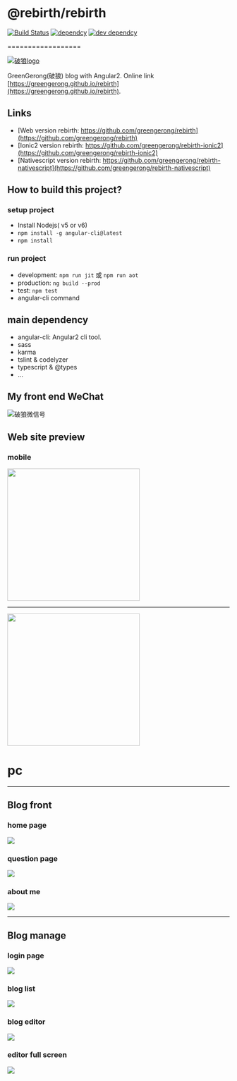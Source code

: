 # @rebirth/rebirth

[![Build Status](https://travis-ci.org/greengerong/rebirth.svg?branch=master)](https://travis-ci.org/greengerong/rebirth)
[![dependcy](https://david-dm.org/greengerong/rebirth.svg)](https://david-dm.org/greengerong/rebirth)
[![dev dependcy](https://david-dm.org/greengerong/rebirth/dev-status.svg)](https://david-dm.org/greengerong/rebirth?type=dev)

==================

[![破狼logo](http://images2015.cnblogs.com/blog/63184/201607/63184-20160730102027700-792274919.png)](http://www.cnblogs.com/whitewolf/)

GreenGerong(破狼) blog with Angular2.  Online link [https://greengerong.github.io/rebirth](https://greengerong.github.io/rebirth).

## Links


* [Web version rebirth: https://github.com/greengerong/rebirth](https://github.com/greengerong/rebirth)
* [Ionic2 version rebirth: https://github.com/greengerong/rebirth-ionic2](https://github.com/greengerong/rebirth-ionic2)
* [Nativescript version rebirth: https://github.com/greengerong/rebirth-nativescript](https://github.com/greengerong/rebirth-nativescript)



## How to build this project?

### setup project

* Install Nodejs( v5 or v6)
* `npm install -g angular-cli@latest`
* `npm install`

### run project

* development: `npm run jit` 或 `npm run aot`
* production: `ng build --prod`
* test: `npm test`
* angular-cli command

## main dependency

* angular-cli: Angular2 cli tool.
* sass
* karma
* tslint & codelyzer
* typescript & @types
* ...

## My front end WeChat

![破狼微信号](https://github.com/greengerong/rebirth/blob/master/src/assets/img/wei-xin-wolf-er-wei-ma.png?raw=true)

## Web site preview

### mobile

<img src="https://cloud.githubusercontent.com/assets/2569893/17268750/bd6fe296-5666-11e6-84e0-c78d9b8c29d2.png"  width="300px" />

<hr/>

<img src="https://cloud.githubusercontent.com/assets/2569893/17268755/d643bd24-5666-11e6-84b2-32b3da8f1846.png"  width="300px" />


# pc
<hr/>

## Blog front
### home page
![](./shortscreens/rebirth-index.png)
### question page
![](./shortscreens/rebirth-question.png)
### about me
![](./shortscreens/rebirth-about.png)

<hr/>

## Blog manage
### login page
![](./shortscreens/rebirth-login.png)
### blog list
![](./shortscreens/rebirth-manage-list.png)
### blog editor
![](./shortscreens/rebirth-manage-edit.png)
### editor full screen
![](./shortscreens/rebirth-manage-fullscreen.png)





